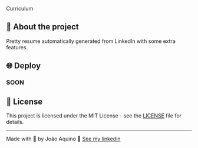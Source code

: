 Curriculum

## 📖 About the project

Pretty resume automatically generated from LinkedIn with some extra features.

## 🌐 Deploy

### SOON

## 📝 License

This project is licensed under the MIT License - see the [LICENSE](LICENSE) file for details.

---

Made with 💜 by João Aquino 👋 [See my linkedin](https://www.linkedin.com/in/joao-aquino/)
